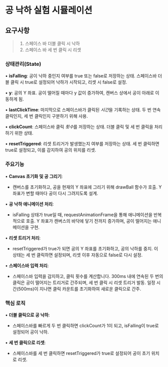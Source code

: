 # 공 낙하 실험 시뮬레이션

## 요구사항

> 1. 스페이스 바 더블 클릭 시 낙하
> 2. 스페이스 바 세 번 클릭 시 리셋

### 상태관리(State)

• **isFalling**: 공이 낙하 중인지 여부를 true 또는 false로 저장하는 상태. 스페이스바 더블 클릭 시 true로 설정되어 낙하가 시작되고, 리셋 시 false로 설정.

• **y**: 공의 Y 좌표. 공이 떨어질 때마다 y 값이 증가하여, 캔버스 상에서 공이 아래로 이동하게 됨.

• **lastClickTime**: 마지막으로 스페이스바가 클릭된 *시간*을 기록하는 상태. 두 번 연속 클릭인지, 세 번 클릭인지 구분하기 위해 사용.

• **clickCount**: 스페이스바 클릭 *횟수*를 저장하는 상태. 더블 클릭 및 세 번 클릭을 처리하기 위한 상태.

• **resetTriggered**: 리셋 트리거가 발생했는지 여부를 저장하는 상태. 세 번 클릭하면 true로 설정되고, 이를 감지하여 공의 위치를 리셋.

### 주요기능

• **Canvas 초기화 및 공 그리기**:

-   캔버스를 초기화하고, 공을 현재의 Y 좌표에 그리기 위해 drawBall 함수가 호출. Y 좌표가 변할 때마다 공이 다시 그려지도록 설계.

• **공 낙하 애니메이션 처리**:

-   isFalling 상태가 true일 때, requestAnimationFrame을 통해 애니메이션을 반복적으로 호출. Y 좌표가 캔버스의 바닥에 닿기 전까지 증가하며, 공이 떨어지는 애니메이션을 구현.

• **리셋 트리거 처리**:

-   resetTriggered가 true가 되면 공의 Y 좌표를 초기화하고, 공의 낙하를 중지. 이 상태는 세 번 클릭하면 설정되며, 리셋 이후 자동으로 false로 다시 설정.

• **스페이스바 입력 처리**:

-   스페이스바 입력을 감지하고, 클릭 횟수를 계산합니다. 300ms 내에 연속된 두 번의 클릭은 공이 떨어지는 트리거로 간주되며, 세 번 클릭 시 리셋 트리거 발동. 일정 시간(500ms)이 지나면 클릭 카운트를 초기화하여 새로운 클릭으로 간주.

### 핵심 로직

• **더블 클릭으로 공 낙하**:

-   스페이스바를 빠르게 두 번 클릭하면 clickCount가 1이 되고, isFalling이 true로 설정되어 공이 낙하.

• **세 번 클릭으로 리셋**:

-   스페이스바를 세 번 클릭하면 resetTriggered가 true로 설정되어 공이 초기 위치로 리셋.
